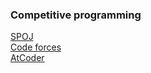 ### Competitive programming <br />
[SPOJ](https://pl.spoj.com/users/sgrcn/) <br />
[Code forces](https://codeforces.com/profile/aleksy) <br />
[AtCoder](https://atcoder.jp/users/aleksy) <br />
